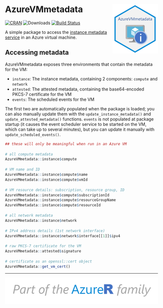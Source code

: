 # AzureVMmetadata <img src="man/figures/logo.png" align="right" width=150 />

[![CRAN](https://www.r-pkg.org/badges/version/AzureVMmetadata)](https://cran.r-project.org/package=AzureVMmetadata)
![Downloads](https://cranlogs.r-pkg.org/badges/AzureVMmetadata)
[![Build Status](https://asiadatascience.visualstudio.com/AzureR/_apis/build/status/Azure.AzureVMmetadata?branchName=master)](https://asiadatascience.visualstudio.com/AzureR/_build/latest?definitionId=10&branchName=master)

A simple package to access the [instance metadata service](https://docs.microsoft.com/en-us/azure/virtual-machines/windows/instance-metadata-service) in an Azure virtual machine.

## Accessing metadata

AzureVMmetadata exposes three environments that contain the metadata for the VM:

- `instance`: The instance metadata, containing 2 components: `compute` and `network`
- `attested`: The attested metadata, containing the base64-encoded PKCS-7 certificate for the VM
- `events`: The scheduled events for the VM

The first two are automatically populated when the package is loaded; you can also manually update them with the `update_instance_metadata()` and `update_attested_metadata()` functions. `events` is not populated at package startup (it causes the event scheduler service to be started on the VM, which can take up to several minutes), but you can update it manually with `update_scheduled_events()`.

```r
## these will only be meaningful when run in an Azure VM

# all compute metadata
AzureVMmetadata::instance$compute

# VM name and ID
AzureVMmetadata::instance$compute$name
AzureVMmetadata::instance$compute$vmId

# VM resource details: subscription, resource group, ID
AzureVMmetadata::instance$compute$subscriptionId
AzureVMmetadata::instance$compute$resourceGroupName
AzureVMmetadata::instance$compute$resourceId

# all network metadata
AzureVMmetadata::instance$network

# IPv4 address details (1st network interface)
AzureVMmetadata::instance$network$interface[[1]]$ipv4

# raw PKCS-7 certificate for the VM
AzureVMmetadata::attested$signature

# certificate as an openssl::cert object
AzureVMmetadata::get_vm_cert()
```

----
<p align="center"><a href="https://github.com/Azure/AzureR"><img src="https://github.com/Azure/AzureR/raw/master/images/logo2.png" width=800 /></a></p>

